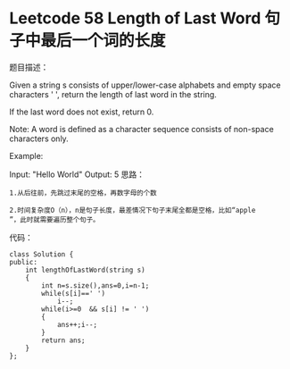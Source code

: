 # Leetcode 58 Length of Last Word 句子中最后一个词的长度
题目描述：

Given a string s consists of upper/lower-case alphabets and empty space characters ' ', return the length of last word in the string.

If the last word does not exist, return 0.

Note: A word is defined as a character sequence consists of non-space characters only.

Example:

Input: "Hello World"
Output: 5
思路：

    1.从后往前，先跳过末尾的空格，再数字母的个数

    2.时间复杂度O（n），n是句子长度，最差情况下句子末尾全都是空格，比如“apple                         ”，此时就需要遍历整个句子。

代码：
```
class Solution {
public:
    int lengthOfLastWord(string s) 
    {
        int n=s.size(),ans=0,i=n-1; 
        while(s[i]==' ')              
            i--;
        while(i>=0  && s[i] != ' ')
        {
            ans++;i--;
        }
        return ans;
    }
};
```
